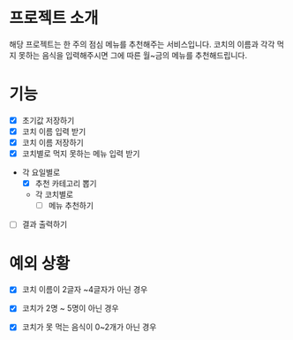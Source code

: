 # 프로젝트 소개

해당 프로젝트는 한 주의 점심 메뉴를 추천해주는 서비스입니다.
코치의 이름과 각각 먹지 못하는 음식을 입력해주시면 그에 따른 월~금의 메뉴를 추천해드립니다.


# 기능 
- [X] 초기값 저장하기
- [X] 코치 이름 입력 받기
- [X] 코치 이름 저장하기
- [X] 코치별로 먹지 못하는 메뉴 입력 받기
- 각 요일별로
  - [X] 추천 카테고리 뽑기
  - 각 코치별로
    - [ ] 메뉴 추천하기
- [ ] 결과 출력하기


# 예외 상황
- [X] 코치 이름이 2글자 ~4글자가 아닌 경우
- [X] 코치가 2명 ~ 5명이 아닌 경우
- [X] 코치가 못 먹는 음식이 0~2개가 아닌 경우

